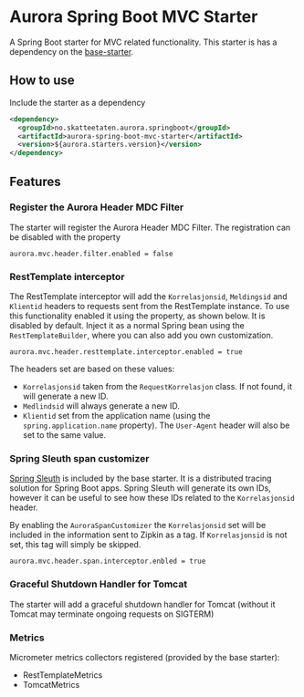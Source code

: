 # Aurora Spring Boot MVC Starter

A Spring Boot starter for MVC related functionality.
This starter is has a dependency on the [base-starter](https://github.com/Skatteetaten/aurora-spring-boot-base-starter).

## How to use
Include the starter as a dependency

```xml
<dependency>
  <groupId>no.skatteetaten.aurora.springboot</groupId>
  <artifactId>aurora-spring-boot-mvc-starter</artifactId>
  <version>${aurora.starters.version}</version>
</dependency>
```

## Features

### Register the Aurora Header MDC Filter

The starter will register the Aurora Header MDC Filter. The registration can be disabled with the property
```properties
aurora.mvc.header.filter.enabled = false
```

### RestTemplate interceptor

The RestTemplate interceptor will add the `Korrelasjonsid`, `Meldingsid` and `Klientid` headers to requests sent from the RestTemplate instance.
To use this functionality enabled it using the property, as shown below. It is disabled by default.
Inject it as a normal Spring bean using the `RestTemplateBuilder`, where you can also add you own customization.

```properties
aurora.mvc.header.resttemplate.interceptor.enabled = true
```

The headers set are based on these values:
- `Korrelasjonsid` taken from the `RequestKorrelasjon` class. If not found, it will generate a new ID.
- `Medlindsid` will always generate a new ID.
- `Klientid` set from the application name (using the `spring.application.name` property). The `User-Agent` header will also be set to the same value.

### Spring Sleuth span customizer

[Spring Sleuth](https://spring.io/projects/spring-cloud-sleuth) is included by the base starter.
It is a distributed tracing solution for Spring Boot apps. Spring Sleuth will generate its own IDs, however it can be useful to see how these IDs related to the `Korrelasjonsid` header.

By enabling the `AuroraSpanCustomizer` the `Korrelasjonsid` set will be included in the information sent to Zipkin as a tag.
If `Korrelasjonsid` is not set, this tag will simply be skipped.

```properties
aurora.mvc.header.span.interceptor.enbled = true
```

### Graceful Shutdown Handler for Tomcat

The starter will add a graceful shutdown handler for Tomcat (without it Tomcat may terminate ongoing requests on SIGTERM)

### Metrics

Micrometer metrics collectors registered (provided by the base starter):
* RestTemplateMetrics
* TomcatMetrics


